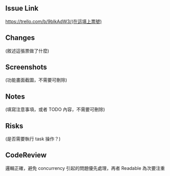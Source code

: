 
## Issue Link


https://trello.com/b/9blkAdW3/(在這填上票號)

## Changes

(敘述這張票做了什麼)

## Screenshots

(功能畫面截圖，不需要可刪除)

## Notes

(填寫注意事項，或者 TODO 內容，不需要可刪除)

## Risks

(是否需要執行 task 操作？)

## CodeReview

邏輯正確，避免 concurrency 引起的問題優先處理，再者 Readable 為次要注重